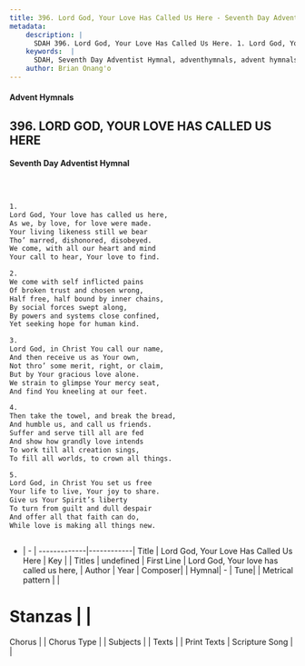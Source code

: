 ```yaml
---
title: 396. Lord God, Your Love Has Called Us Here - Seventh Day Adventist Hymnal
metadata:
    description: |
      SDAH 396. Lord God, Your Love Has Called Us Here. 1. Lord God, Your love has called us here, As we, by love, for love were made. Your living likeness still we bear Tho’ marred, dishonored, disobeyed. We come, with all our heart and mind Your call to hear, Your love to find.
    keywords:  |
      SDAH, Seventh Day Adventist Hymnal, adventhymnals, advent hymnals, Lord God, Your Love Has Called Us Here, Lord God, Your love has called us here, 
    author: Brian Onang'o
---
```


#### Advent Hymnals
## 396. LORD GOD, YOUR LOVE HAS CALLED US HERE
#### Seventh Day Adventist Hymnal

```txt



1.
Lord God, Your love has called us here,
As we, by love, for love were made.
Your living likeness still we bear
Tho’ marred, dishonored, disobeyed.
We come, with all our heart and mind
Your call to hear, Your love to find.

2.
We come with self inflicted pains
Of broken trust and chosen wrong,
Half free, half bound by inner chains,
By social forces swept along,
By powers and systems close confined,
Yet seeking hope for human kind.

3.
Lord God, in Christ You call our name,
And then receive us as Your own,
Not thro’ some merit, right, or claim,
But by Your gracious love alone.
We strain to glimpse Your mercy seat,
And find You kneeling at our feet.

4.
Then take the towel, and break the bread,
And humble us, and call us friends.
Suffer and serve till all are fed
And show how grandly love intends
To work till all creation sings,
To fill all worlds, to crown all things.

5.
Lord God, in Christ You set us free
Your life to live, Your joy to share.
Give us Your Spirit’s liberty
To turn from guilt and dull despair
And offer all that faith can do,
While love is making all things new.



```

- |   -  |
-------------|------------|
Title | Lord God, Your Love Has Called Us Here |
Key |  |
Titles | undefined |
First Line | Lord God, Your love has called us here, |
Author | 
Year | 
Composer|  |
Hymnal|  - |
Tune|  |
Metrical pattern | |
# Stanzas |  |
Chorus |  |
Chorus Type |  |
Subjects |  |
Texts |  |
Print Texts | 
Scripture Song |  |
  
